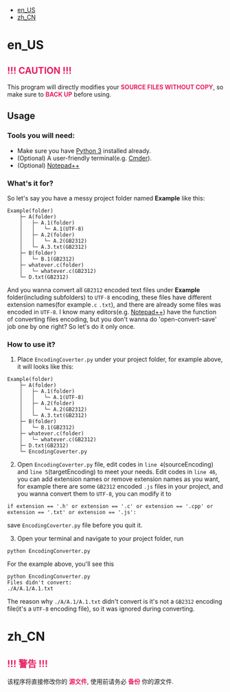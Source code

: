 * [en_US](#en_us)
* [zh_CN](#zh_cn)

# en_US
## <font style="color: #E91E63">!!! CAUTION !!!</font> 
This program will directly modifies your <b style="color: #E91E63">SOURCE FILES WITHOUT COPY</b>, so make sure to <b style="color: #E91E63">BACK UP</b> before using.

## Usage
### Tools you will need:
* Make sure you have [Python 3](https://www.python.org/downloads/) installed already.
* (Optional) A user-friendly terminal(e.g. [Cmder](http://cmder.net/)).
* (Optional) [Notepad++](https://notepad-plus-plus.org/)

### What's it for?
So let's say you have a messy project folder named **Example** like this:
```
Example(folder)
	├─ A(folder)
	│	├─ A.1(folder)
	│	│	└─ A.1(UTF-8)
	│	├─ A.2(folder)
	│	│	└─ A.2(GB2312)
	│	└─ A.3.txt(GB2312)
	├─ B(folder)
	│	└─ B.1(GB2312)
	├─ whatever.c(folder)
	│	└─ whatever.c(GB2312)
	└─ D.txt(GB2312)
```
And you wanna convert all `GB2312` encoded text files under **Example** folder(including subfolders) to `UTF-8` encoding, these files have different extension names(for example`.c` `.txt`), and there are already some files was encoded in `UTF-8`. I know many editors(e.g. [Notepad++](https://notepad-plus-plus.org/)) have the function of converting files encoding, but you don't wanna do 'open-convert-save' job one by one right? So let's do it only once.

### How to use it?
1. Place `EncodingCoverter.py` under your project folder, for example above, it will looks like this:
```
Example(folder)
	├─ A(folder)
	│	├─ A.1(folder)
	│	│	└─ A.1(UTF-8)
	│	├─ A.2(folder)
	│	│	└─ A.2(GB2312)
	│	└─ A.3.txt(GB2312)
	├─ B(folder)
	│	└─ B.1(GB2312)
	├─ whatever.c(folder)
	│	└─ whatever.c(GB2312)
	├─ D.txt(GB2312)
	└─ EncodingCoverter.py
```

2. Open `EncodingCoverter.py` file, edit codes in `line 4`(sourceEncoding) and `line 5`(targetEncoding) to meet your needs.
Edit codes in `line 46`, you can add extension names or remove extension names as you want, for example there are some `GB2312` encoded `.js` files in your project, and you wanna convert them to `UTF-8`, you can modify it to
```
if extension == '.h' or extension == '.c' or extension == '.cpp' or extension == '.txt' or extension == '.js':
```
save `EncodingCoverter.py` file before you quit it.

3. Open your terminal and navigate to your project folder, run
```
python EncodingConverter.py
```
For the example above, you'll see this
```
python EncodingConverter.py
Files didn't convert:
./A/A.1/A.1.txt
```
The reason why `./A/A.1/A.1.txt` didn't convert is it's not a `GB2312` encoding file(it's a `UTF-8` encoding file), so it was ignored during converting.

# zh_CN
## <font style="color: #E91E63">!!! 警告 !!!</font> 
该程序将直接修改你的 <b style="color: #E91E63">源文件</b>, 使用前请务必 <b style="color: #E91E63">备份</b> 你的源文件.
